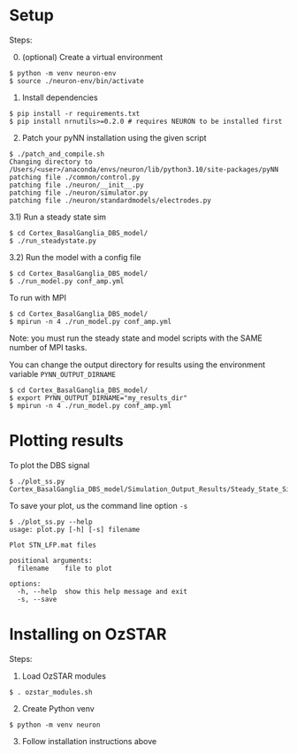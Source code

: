 # Setup
Steps:

0) (optional) Create a virtual environment
```shell
$ python -m venv neuron-env
$ source ./neuron-env/bin/activate
```

1) Install dependencies
```shell
$ pip install -r requirements.txt
$ pip install nrnutils>=0.2.0 # requires NEURON to be installed first
```

2) Patch your pyNN installation using the given script
```shell
$ ./patch_and_compile.sh
Changing directory to /Users/<user>/anaconda/envs/neuron/lib/python3.10/site-packages/pyNN
patching file ./common/control.py
patching file ./neuron/__init__.py
patching file ./neuron/simulator.py
patching file ./neuron/standardmodels/electrodes.py
```

3.1) Run a steady state sim
```shell
$ cd Cortex_BasalGanglia_DBS_model/
$ ./run_steadystate.py
```

3.2) Run the model with a config file
```shell
$ cd Cortex_BasalGanglia_DBS_model/
$ ./run_model.py conf_amp.yml
```

To run with MPI
```shell
$ cd Cortex_BasalGanglia_DBS_model/
$ mpirun -n 4 ./run_model.py conf_amp.yml
```
Note: you must run the steady state and model scripts with the SAME number of MPI tasks.

You can change the output directory for results using the environment variable `PYNN_OUTPUT_DIRNAME`
```shell
$ cd Cortex_BasalGanglia_DBS_model/
$ export PYNN_OUTPUT_DIRNAME="my_results_dir"
$ mpirun -n 4 ./run_model.py conf_amp.yml
```

# Plotting results
To plot the DBS signal
```shel
$ ./plot_ss.py Cortex_BasalGanglia_DBS_model/Simulation_Output_Results/Steady_State_Simulation/STN_LFP.mat
```

To save your plot, us the command line option `-s`
```shell
$ ./plot_ss.py --help
usage: plot.py [-h] [-s] filename

Plot STN_LFP.mat files

positional arguments:
  filename    file to plot

options:
  -h, --help  show this help message and exit
  -s, --save
```

# Installing on OzSTAR
Steps:

1) Load OzSTAR modules
```shell
$ . ozstar_modules.sh
```

2) Create Python venv
```shell
$ python -m venv neuron
```

3) Follow installation instructions above
